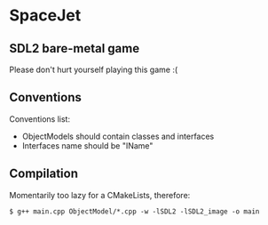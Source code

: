 # SpaceJet
## SDL2 bare-metal game

Please don't hurt yourself playing this game :(

## Conventions

Conventions list:

 - ObjectModels should contain classes and interfaces
 - Interfaces name should be "IName"


## Compilation
Momentarily too lazy for a CMakeLists, therefore:
```
$ g++ main.cpp ObjectModel/*.cpp -w -lSDL2 -lSDL2_image -o main
```